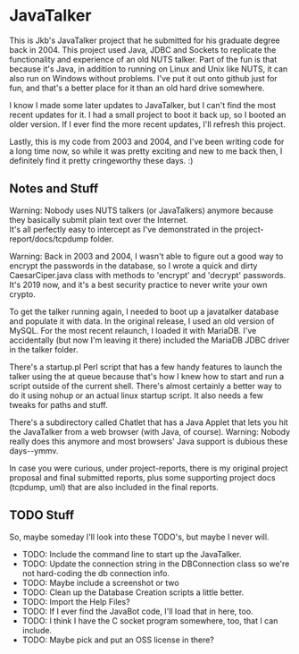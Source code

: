 # JavaTalker 
This is Jkb's JavaTalker project that he submitted for his graduate degree back in 2004.  This project used Java, JDBC 
and Sockets to replicate the functionality and experience of an old NUTS talker.  Part of the fun is that because it's 
Java, in addition to running on Linux and Unix like NUTS, it can also run on Windows without problems.  I've put it out 
onto github just for fun, and that's a better place for it than an old hard drive somewhere.

I know I made some later updates to JavaTalker, but I can't find the most recent updates for it.  I had a small project 
to boot it back up, so I booted an older version.  If I ever find the more recent updates, I'll refresh this project.

Lastly, this is my code from 2003 and 2004, and I've been writing code for a long time now, so while it was pretty 
exciting and new to me back then,  I definitely find it pretty cringeworthy these days. :)

Notes and Stuff
-----
Warning:  Nobody uses NUTS talkers (or JavaTalkers) anymore because they basically submit plain text over the Internet.  
It's all perfectly easy to intercept as I've demonstrated in the project-report/docs/tcpdump folder.

Warning:  Back in 2003 and 2004, I wasn't able to figure out a good way to encrypt the passwords in the database, so I 
wrote a quick and dirty CaesarCiper.java class with methods to 'encrypt' and 'decrypt' passwords.  It's 2019 now, and 
it's a best security practice to never write your own crypto.

To get the talker running again, I needed to boot up a javatalker database and populate it with data.  In the original
release, I used an old version of MySQL.  For the most recent relaunch, I loaded it with MariaDB.  I've accidentally 
(but now I'm leaving it there) included the MariaDB JDBC driver in the talker folder.

There's a startup.pl Perl script that has a few handy features to launch the talker using the at queue because that's 
how I knew how to start and run a script outside of the current shell.  There's almost certainly a better way to do it 
using nohup or an actual linux startup script.  It also needs a few tweaks for paths and stuff.

There's a subdirectory called Chatlet that has a Java Applet that lets you hit the JavaTalker from a web browser (with 
Java, of course).  Warning: Nobody really does this anymore and most browsers' Java support is dubious these days--ymmv.  

In case you were curious, under project-reports, there is my original project proposal and final submitted reports, plus
some supporting project docs (tcpdump, uml) that are also included in the final reports.

TODO Stuff 
---------
So, maybe someday I'll look into these TODO's, but maybe I never will.
* TODO: Include the command line to start up the JavaTalker.
* TODO: Update the connection string in the DBConnection class so we're not hard-coding the db connection info.
* TODO: Maybe include a screenshot or two
* TODO: Clean up the Database Creation scripts a little better.
* TODO: Import the Help Files?
* TODO: If I ever find the JavaBot code, I'll load that in here, too.
* TODO: I think I have the C socket program somewhere, too, that I can include.
* TODO: Maybe pick and put an OSS license in there?
